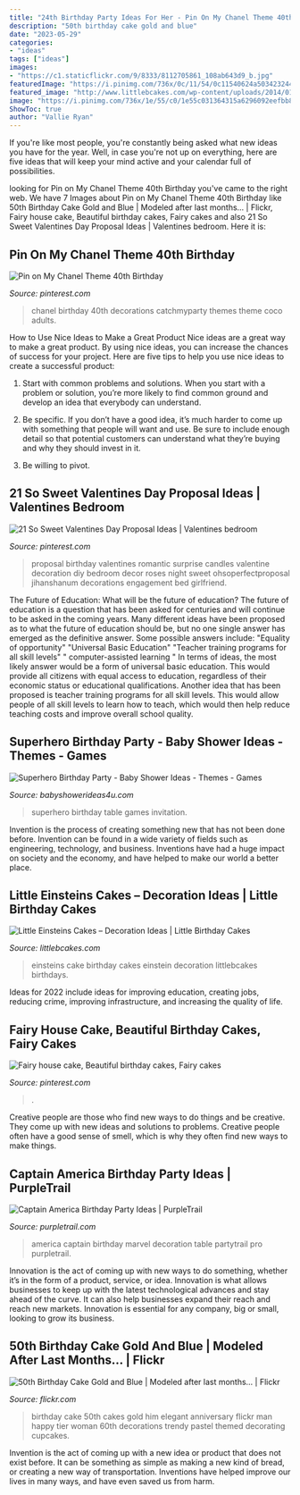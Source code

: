 ```yaml
---
title: "24th Birthday Party Ideas For Her - Pin On My Chanel Theme 40th Birthday"
description: "50th birthday cake gold and blue"
date: "2023-05-29"
categories:
- "ideas"
tags: ["ideas"]
images:
- "https://c1.staticflickr.com/9/8333/8112705861_108ab643d9_b.jpg"
featuredImage: "https://i.pinimg.com/736x/0c/11/54/0c11540624a50342324444517396f0ee.jpg"
featured_image: "http://www.littlebcakes.com/wp-content/uploads/2014/01/Little-Einsteins-Birthdays-Cake.jpg"
image: "https://i.pinimg.com/736x/1e/55/c0/1e55c031364315a6296092eefbb87e7f.jpg"
ShowToc: true
author: "Vallie Ryan"
---
```



If you're like most people, you're constantly being asked what new ideas you have for the year. Well, in case you're not up on everything, here are five ideas that will keep your mind active and your calendar full of possibilities. 

	

		
looking for Pin on My Chanel Theme 40th Birthday you've came to the right web. We have 7 Images about Pin on My Chanel Theme 40th Birthday like 50th Birthday Cake Gold and Blue | Modeled after last months… | Flickr, Fairy house cake, Beautiful birthday cakes, Fairy cakes and also 21 So Sweet Valentines Day Proposal Ideas | Valentines bedroom. Here it is:
		
    
## Pin On My Chanel Theme 40th Birthday

<img loading=lazy src="https://i.pinimg.com/736x/0c/11/54/0c11540624a50342324444517396f0ee.jpg" onerror="this.onerror=null;this.src='https://tse4.mm.bing.net/th?id=OIP.lIJKFU9zk71TkBYX73XD1AHaJ4&amp;pid=15.1';" alt="Pin on My Chanel Theme 40th Birthday">

_Source: pinterest.com_

>chanel birthday 40th decorations catchmyparty themes theme coco adults. 

	

How to Use Nice Ideas to Make a Great Product
Nice ideas are a great way to make a great product. By using nice ideas, you can increase the chances of success for your project. Here are five tips to help you use nice ideas to create a successful product:
1. Start with common problems and solutions. When you start with a problem or solution, you’re more likely to find common ground and develop an idea that everybody can understand.

2. Be specific. If you don’t have a good idea, it’s much harder to come up with something that people will want and use. Be sure to include enough detail so that potential customers can understand what they’re buying and why they should invest in it.

3. Be willing to pivot.

    
## 21 So Sweet Valentines Day Proposal Ideas | Valentines Bedroom

<img loading=lazy src="https://i.pinimg.com/736x/1e/55/c0/1e55c031364315a6296092eefbb87e7f.jpg" onerror="this.onerror=null;this.src='https://tse2.mm.bing.net/th?id=OIP.r7MV9lYNqM3mEAS_UHnkuAHaLG&amp;pid=15.1';" alt="21 So Sweet Valentines Day Proposal Ideas | Valentines bedroom">

_Source: pinterest.com_

>proposal birthday valentines romantic surprise candles valentine decoration diy bedroom decor roses night sweet ohsoperfectproposal jihanshanum decorations engagement bed girlfriend. 

	

The Future of Education: What will be the future of education?
The future of education is a question that has been asked for centuries and will continue to be asked in the coming years. Many different ideas have been proposed as to what the future of education should be, but no one single answer has emerged as the definitive answer. Some possible answers include: 
"Equality of opportunity" 
"Universal Basic Education" 
"Teacher training programs for all skill levels" 
" computer-assisted learning "
In terms of ideas, the most likely answer would be a form of universal basic education. This would provide all citizens with equal access to education, regardless of their economic status or educational qualifications. Another idea that has been proposed is teacher training programs for all skill levels. This would allow people of all skill levels to learn how to teach, which would then help reduce teaching costs and improve overall school quality.

    
## Superhero Birthday Party - Baby Shower Ideas - Themes - Games

<img loading=lazy src="http://www.babyshowerideas4u.com/wp-content/uploads/2014/05/superhero-birthday-party-ideas-table-setting-little-capes-and-masks-682x1024.jpg" onerror="this.onerror=null;this.src='https://tse3.mm.bing.net/th?id=OIP.WqOaw8PXkrcZSVBjPyrcsgHaLH&amp;pid=15.1';" alt="Superhero Birthday Party - Baby Shower Ideas - Themes - Games">

_Source: babyshowerideas4u.com_

>superhero birthday table games invitation. 

	

Invention is the process of creating something new that has not been done before. Invention can be found in a wide variety of fields such as engineering, technology, and business. Inventions have had a huge impact on society and the economy, and have helped to make our world a better place.

    
## Little Einsteins Cakes – Decoration Ideas | Little Birthday Cakes

<img loading=lazy src="http://www.littlebcakes.com/wp-content/uploads/2014/01/Little-Einsteins-Birthdays-Cake.jpg" onerror="this.onerror=null;this.src='https://tse3.mm.bing.net/th?id=OIP.CWzyreoPyNOhj0mcI40qtwHaJ4&amp;pid=15.1';" alt="Little Einsteins Cakes – Decoration Ideas | Little Birthday Cakes">

_Source: littlebcakes.com_

>einsteins cake birthday cakes einstein decoration littlebcakes birthdays. 

	

Ideas for 2022 include ideas for improving education, creating jobs, reducing crime, improving infrastructure, and increasing the quality of life.

    
## Fairy House Cake, Beautiful Birthday Cakes, Fairy Cakes

<img loading=lazy src="https://i.pinimg.com/736x/da/10/92/da1092d111e23ea431a7098ba40fc7cb--fairy-houses-house-cake.jpg" onerror="this.onerror=null;this.src='https://tse1.mm.bing.net/th?id=OIP.nQK-fbUomCvwhEaYA-HPjgHaJ3&amp;pid=15.1';" alt="Fairy house cake, Beautiful birthday cakes, Fairy cakes">

_Source: pinterest.com_

>. 

	

Creative people are those who find new ways to do things and be creative. They come up with new ideas and solutions to problems. Creative people often have a good sense of smell, which is why they often find new ways to make things.

    
## Captain America Birthday Party Ideas | PurpleTrail

<img loading=lazy src="https://partytrail.s3.amazonaws.com/partytrail/wp-content/uploads/2013/06/capnamericaflickr.jpg" onerror="this.onerror=null;this.src='https://tse4.mm.bing.net/th?id=OIP.zNId77DR953IP1dUZx8dgAHaFl&amp;pid=15.1';" alt="Captain America Birthday Party Ideas | PurpleTrail">

_Source: purpletrail.com_

>america captain birthday marvel decoration table partytrail pro purpletrail. 

	

Innovation is the act of coming up with new ways to do something, whether it’s in the form of a product, service, or idea. Innovation is what allows businesses to keep up with the latest technological advances and stay ahead of the curve. It can also help businesses expand their reach and reach new markets. Innovation is essential for any company, big or small, looking to grow its business.

    
## 50th Birthday Cake Gold And Blue | Modeled After Last Months… | Flickr

<img loading=lazy src="https://c1.staticflickr.com/9/8333/8112705861_108ab643d9_b.jpg" onerror="this.onerror=null;this.src='https://tse2.mm.bing.net/th?id=OIP.vYmqTeQfF3U9fK9tylkpOwHaK_&amp;pid=15.1';" alt="50th Birthday Cake Gold and Blue | Modeled after last months… | Flickr">

_Source: flickr.com_

>birthday cake 50th cakes gold him elegant anniversary flickr man happy tier woman 60th decorations trendy pastel themed decorating cupcakes. 

	

Invention is the act of coming up with a new idea or product that does not exist before. It can be something as simple as making a new kind of bread, or creating a new way of transportation. Inventions have helped improve our lives in many ways, and have even saved us from harm.

